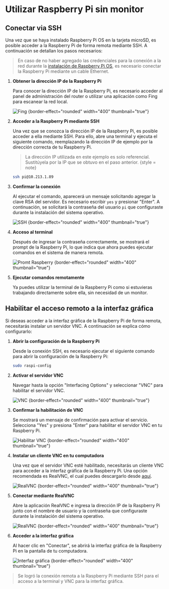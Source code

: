# Utilizar Raspberry Pi sin monitor

## Conectar via SSH

Una vez que se haya instalado Raspberry Pi OS en la tarjeta microSD, es posible acceder a la Raspberry Pi de forma remota mediante SSH. A continuación se detallan los pasos necesarios:

> En caso de no haber agregado las credenciales para la conexión a la red durante la [instalación de Raspberry Pi OS](Instalación-de-Raspberry-Pi-OS.md "Documentación para la instalación de Raspberry Pi OS"), es necesario conectar la Raspberry Pi mediante un cable Ethernet.

1. **Obtener la dirección IP de la Raspberry Pi**

    Para conocer la dirección IP de la Raspberry Pi, es necesario acceder al panel de administración del router o utilizar una aplicación como Fing para escanear la red local.

    ![Fing](fing.png) {border-effect="rounded" width="400" thumbnail="true"}

2. **Acceder a la Raspberry Pi mediante SSH**

    Una vez que se conozca la dirección IP de la Raspberry Pi, es posible acceder a ella mediante SSH. Para ello, abre una terminal y ejecuta el siguiente comando, reemplazando la dirección IP de ejemplo por la dirección correcta de tu Raspberry Pi.

    > La dirección IP utilizada en este ejemplo es solo referencial. Sustitúyela por la IP que se obtuvo en el paso anterior. {style = note}
    ```bash
    ssh pi@10.213.1.89
    ```

3. **Confirmar la conexión**

    Al ejecutar el comando, aparecerá un mensaje solicitando agregar la clave RSA del servidor. Es necesario escribir `yes` y presionar "Enter". A continuación, se solicitará la contraseña del usuario `pi` que configuraste durante la instalación del sistema operativo.

    ![SSH](ssh.png) {border-effect="rounded" width="400" thumbnail="true"}

4. **Acceso al terminal**

    Después de ingresar la contraseña correctamente, se mostrará el prompt de la Raspberry Pi, lo que indica que ahora puedes ejecutar comandos en el sistema de manera remota.

    ![Promt Raspberry](promptRaspberry.png) {border-effect="rounded" width="400" thumbnail="true"}

5. **Ejecutar comandos remotamente**

    Ya puedes utilizar la terminal de la Raspberry Pi como si estuvieras trabajando directamente sobre ella, sin necesidad de un monitor.

## Habilitar el acceso remoto a la interfaz gráfica

Si deseas acceder a la interfaz gráfica de la Raspberry Pi de forma remota, necesitarás instalar un servidor VNC. A continuación se explica cómo configurarlo:

1. **Abrir la configuración de la Raspberry Pi**

    Desde la conexión SSH, es necesario ejecutar el siguiente comando para abrir la configuración de la Raspberry Pi:

    ```bash
    sudo raspi-config
    ```

2. **Activar el servidor VNC**

    Navegar hasta la opción "Interfacing Options" y seleccionar "VNC" para habilitar el servidor VNC.

    ![VNC](vnc.png) {border-effect="rounded" width="400" thumbnail="true"}

3. **Confirmar la habilitación de VNC**

    Se mostrará un mensaje de confirmación para activar el servicio. Selecciona "Yes" y presiona "Enter" para habilitar el servidor VNC en tu Raspberry Pi.

    ![Habilitar VNC](habilitarVNC.png) {border-effect="rounded" width="400" thumbnail="true"}

4. **Instalar un cliente VNC en tu computadora**

    Una vez que el servidor VNC esté habilitado, necesitarás un cliente VNC para acceder a la interfaz gráfica de la Raspberry Pi. Una opción recomendada es RealVNC, el cual puedes descargarlo desde [aquí](https://www.realvnc.com/es/connect/download/viewer/).

    ![RealVNC](realVNC.png) {border-effect="rounded" width="400" thumbnail="true"}

5. **Conectar mediante RealVNC**

    Abre la aplicación RealVNC e ingresa la dirección IP de la Raspberry Pi junto con el nombre de usuario y la contraseña que configuraste durante la instalación del sistema operativo.

    ![RealVNC](ingresarVNC.png) {border-effect="rounded" width="400" thumbnail="true"}

6. **Acceder a la interfaz gráfica**

   Al hacer clic en "Conectar", se abrirá la interfaz gráfica de la Raspberry Pi en la pantalla de tu computadora.

    ![Interfaz gráfica](interfazGrafica.png) {border-effect="rounded" width="400" thumbnail="true"}

> Se logró la conexión remota a la Raspberry Pi mediante SSH para el acceso a la terminal y VNC para la interfaz gráfica.